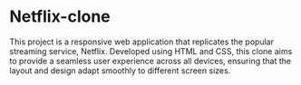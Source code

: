 # Netflix-clone
This project is a responsive web application that replicates the popular streaming service, Netflix. Developed using HTML and CSS, this clone aims to provide a seamless user experience across all devices, ensuring that the layout and design adapt smoothly to different screen sizes.

